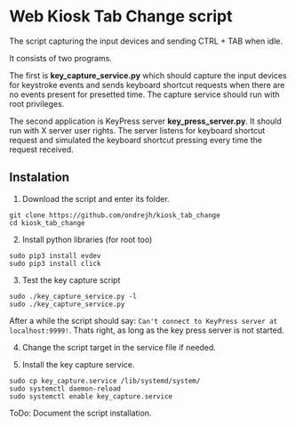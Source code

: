 # Web Kiosk Tab Change script

The script capturing the input devices and sending CTRL + TAB when idle.

It consists of two programs.

The first is **key_capture_service.py** which should capture
the input devices for keystroke events and sends keyboard shortcut requests
when there are no events present for presetted time. The capture service should
run with root privileges.

The second application is KeyPress server **key_press_server.py**. It should
run with X server user rights. The server listens for keyboard shortcut request
and simulated the keyboard shortcut pressing every time the request received.

## Instalation

1) Download the script and enter its folder.
```
git clone https://github.com/ondrejh/kiosk_tab_change
cd kiosk_tab_change
```

2) Install python libraries (for root too)
```
sudo pip3 install evdev
sudo pip3 install click
```

3) Test the key capture script
```
sudo ./key_capture_service.py -l
sudo ./key_capture_service.py
```
After a while the script should say: `Can't connect to KeyPress server at localhost:9999!`. Thats right, as long as the key press server is not started.

4) Change the script target in the service file if needed.

5) Install the key capture service.
```
sudo cp key_capture.service /lib/systemd/system/
sudo systemctl daemon-reload
sudo systemctl enable key_capture.service
```

ToDo: Document the script installation.

